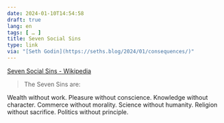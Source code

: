 ```yaml
---
date: 2024-01-10T14:54:58
draft: true
lang: en
tags: [ … ]
title: Seven Social Sins
type: link
via: "[Seth Godin](https://seths.blog/2024/01/consequences/)"
---
```


[Seven Social Sins - Wikipedia](https://en.m.wikipedia.org/wiki/Seven_Social_Sins)

> The Seven Sins are:

Wealth without work.
Pleasure without conscience.
Knowledge without character.
Commerce without morality.
Science without humanity.
Religion without sacrifice.
Politics without principle.
